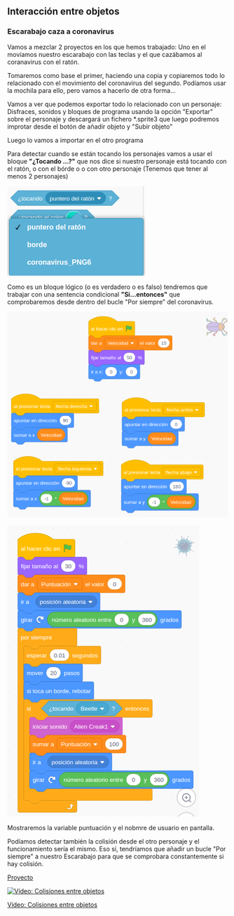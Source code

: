 ## Interacción entre objetos



### Escarabajo caza a coronavirus

Vamos a mezclar 2 proyectos en los que hemos trabajado: Uno en el movíamos nuestro escarabajo con las teclas y el que cazábamos al coranavirus con el ratón.

Tomaremos como base el primer, haciendo una copia y copiaremos todo lo relacionado con el movimiento del coronavirus del segundo. Podíamos usar la mochila para ello, pero vamos a hacerlo de otra forma...

Vamos a ver que podemos exportar todo lo relacionado con un personaje: Disfraces, sonidos y bloques de programa  usando la opción "Exportar" sobre el personaje y descargará un fichero *.sprite3 que luego podremos improtar desde el botón de añadir objeto y "Subir objeto"

Luego lo vamos a importar en el otro programa

Para detectar cuando se están tocando los personajes vamos a usar el bloque **"¿Tocando ...?"** que nos dice si nuestro personaje está tocando con el ratón, o con el bórde o o con otro personaje (Tenemos que tener al menos 2 personajes)

![BloqueTocando](./images/BloqueTocando.png)

Como es un bloque lógico (o es verdadero o es falso) tendremos que trabajar con una sentencia condicional **"Si...entonces"** que comprobaremos desde dentro del bucle "Por siempre" del coronavirus.

![BloquesEscarabajo](./images/BloquesEscarabajo.png)

![BloquesCoronavirus](./images/BloquesCoronavirus.png)


Mostraremos la variable puntuación y el nobmre de usuario en pantalla.

Podíamos detectar también la colisión desde el otro personaje y el funcionamiento sería el mismo. Eso sí, tendríamos que añadir un bucle "Por siempre" a nuestro Escarabajo para que se comprobara constantemente si hay colisión.

[Proyecto](https://scratch.mit.edu/projects/398091853/)

[![Vídeo: Colisiones entre objetos](https://img.youtube.com/vi/5Nj3QNhqB94/0.jpg)](https://youtu.be/5Nj3QNhqB94)

[Vídeo: Colisiones entre objetos](https://youtu.be/5Nj3QNhqB94)